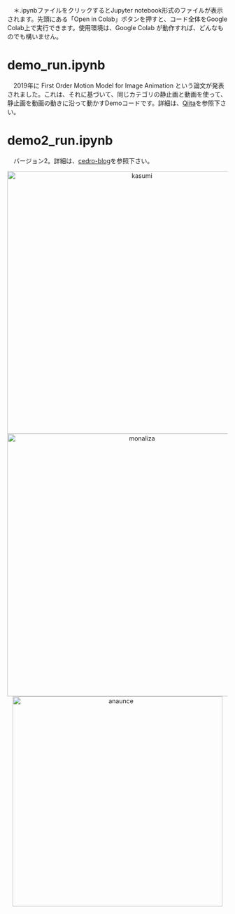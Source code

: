 　＊.ipynbファイルをクリックするとJupyter notebook形式のファイルが表示されます。先頭にある「Open in Colab」ボタンを押すと、コード全体をGoogle Colab上で実行できます。使用環境は、Google Colab が動作すれば、どんなものでも構いません。
 # demo_run.ipynb
　2019年に First Order Motion Model for Image Animation という論文が発表されました。これは、それに基づいて、同じカテゴリの静止画と動画を使って、静止画を動画の動きに沿って動かすDemoコードです。詳細は、[Qiita](https://qiita.com/jun40vn/items/722bd4675246eb7eac46)を参照下さい。

# demo2_run.ipynb
　バージョン2。詳細は、[cedro-blog](http://cedro3.com/ai/first-oder-motion/)を参照下さい。
 
<div align=center style="white-space: nowrap;">
<img src=“https://raw.githubusercontent.com/cedro3/first-order-model/master/Supplementary-Material/kasumi.gif"   width="600" alt="kasumi"/> 
</div>

<div align=center style="white-space: nowrap;">
<img src=“https://raw.githubusercontent.com/cedro3/first-order-model/master/Supplementary-Material/monaliza.gif”   width="600" alt="monaliza"/> 
</div>

<div align=center style="white-space: nowrap;">
<img src=“https://raw.githubusercontent.com/cedro3/first-order-model/master/Supplementary-Material/anaunce.gif”   width="480" alt="anaunce"/> 
</div>

